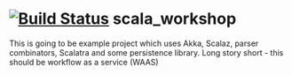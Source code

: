 [![Build Status](https://travis-ci.org/ytaras/scala_workshop.png?branch=master)](https://travis-ci.org/ytaras/scala_workshop)
scala_workshop
==============

This is going to be example project which uses Akka, Scalaz, parser combinators, Scalatra and some persistence library. Long story short - this should be workflow as a service (WAAS)
